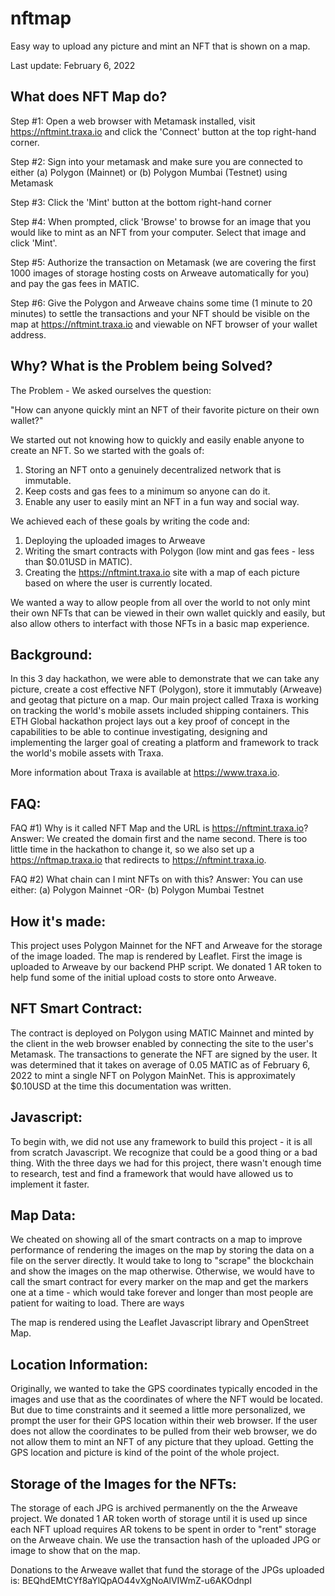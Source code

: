 # nftmap
Easy way to upload any picture and mint an NFT that is shown on a map.

Last update:  February 6, 2022

What does NFT Map do?
-------------------------------------------------------------
Step #1: Open a web browser with Metamask installed, visit https://nftmint.traxa.io and click the 'Connect' button at the top right-hand corner.

Step #2: Sign into your metamask and make sure you are connected to either
 (a) Polygon (Mainnet) 
 or
 (b) Polygon Mumbai (Testnet) using Metamask

Step #3: Click the 'Mint' button at the bottom right-hand corner

Step #4: When prompted, click 'Browse' to browse for an image that you would like to mint as an NFT from your computer.  Select that image and click 'Mint'.

Step #5:  Authorize the transaction on Metamask (we are covering the first 1000 images of storage hosting costs on Arweave automatically for you) and pay the gas fees in MATIC.

Step #6:  Give the Polygon and Arweave chains some time (1 minute to 20 minutes) to settle the transactions and your NFT should be visible on the map at https://nftmint.traxa.io and viewable on NFT browser of your wallet address. 

Why?  What is the Problem being Solved?
-------------------------------------------------------------
The Problem - We asked ourselves the question:

"How can anyone quickly mint an NFT of their favorite picture on their own wallet?"

We started out not knowing how to quickly and easily enable anyone to create an NFT.   So we started with the goals of:

1) Storing an NFT onto a genuinely decentralized network that is immutable.
2) Keep costs and gas fees to a minimum so anyone can do it.
3) Enable any user to easily mint an NFT in a fun way and social way.

We achieved each of these goals by writing the code and:

1) Deploying the uploaded images to Arweave
2) Writing the smart contracts with Polygon (low mint and gas fees - less than $0.01USD in MATIC).
3) Creating the https://nftmint.traxa.io site with a map of each picture based on where the user is currently located.

We wanted a way to allow people from all over the world to not only mint their own NFTs that can be viewed in their own wallet quickly and easily, but also allow others to interfact with those NFTs in a basic map experience.

Background:  
-------------------------------------------------------------
In this 3 day hackathon, we were able to demonstrate that we can take any picture, create a cost effective NFT (Polygon), store it immutably (Arweave) and geotag that picture on a map.  Our main project called Traxa is working on tracking the world's mobile assets included shipping containers.  This ETH Global hackathon project lays out a key proof of concept in the capabilities to be able to continue investigating, designing and implementing the larger goal of creating a platform and framework to track the world's mobile assets with Traxa.

More information about Traxa is available at https://www.traxa.io.

FAQ:
------------------
FAQ #1) Why is it called NFT Map and the URL is https://nftmint.traxa.io?  Answer:  We created the domain first and the name second.  There is too little time in the hackathon to change it, so we also set up a https://nftmap.traxa.io that redirects to https://nftmint.traxa.io.

FAQ #2)  What chain can I mint NFTs on with this? Answer:  You can use either:
 (a) Polygon Mainnet
 -OR-
 (b) Polygon Mumbai Testnet

How it's made:
----------------
This project uses Polygon Mainnet for the NFT and Arweave for the storage of the image loaded.  The map is rendered by Leaflet.  First the image is uploaded to Arweave by our backend PHP script.  We donated 1 AR token to help fund some of the initial upload costs to store onto Arweave.  

NFT Smart Contract:
-----------------------------------
The contract is deployed on Polygon using MATIC Mainnet and minted by the client in the web browser enabled by connecting the site to the user's Metamask.  The transactions to generate the NFT are signed by the user.  It was determined that it takes on average of 0.05 MATIC as of February 6, 2022 to mint a single NFT on Polygon MainNet.  This is approximately $0.10USD at the time this documentation was written.

Javascript:
-----------------------------------
To begin with, we did not use any framework to build this project - it is all from scratch Javascript.  We recognize that could be a good thing or a bad thing.  With the three days we had for this project, there wasn't enough time to research, test and find a framework that would have allowed us to implement it faster.

Map Data:
-----------------------------------
We cheated on showing all of the smart contracts on a map to improve performance of rendering the images on the map by storing the data on a file on the server directly.  It would take to long to "scrape" the blockchain and show the images on the map otherwise. Otherwise, we would have to call the smart contract for every marker on the map and get the markers one at a time - which would take forever and longer than most people are patient for waiting to load.  There are ways

The map is rendered using the Leaflet Javascript library and OpenStreet Map.

Location Information:
-----------------------------------
Originally, we wanted to take the GPS coordinates typically encoded in the images and use that as the coordinates of where the NFT would be located.  But due to time constraints and it seemed a little more personalized, we prompt the user for their GPS location within their web browser.  If the user does not allow the coordinates to be pulled from their web browser, we do not allow them to mint an NFT of any picture that they upload.  Getting the GPS location and picture is kind of the point of the whole project.

Storage of the Images for the NFTs:
-----------------------------------
The storage of each JPG is archived permanently on the the Arweave project.  We donated 1 AR token worth of storage until it is used up since each NFT upload requires AR tokens to be spent in order to "rent" storage on the Arweave chain.  We use the transaction hash of the uploaded JPG or image to show that on the map.

Donations to the Arweave wallet that fund the storage of the JPGs uploaded is:  BEQhdEMtCYf8aYlQpAO44vXgNoAlVIWmZ-u6AKOdnpI
